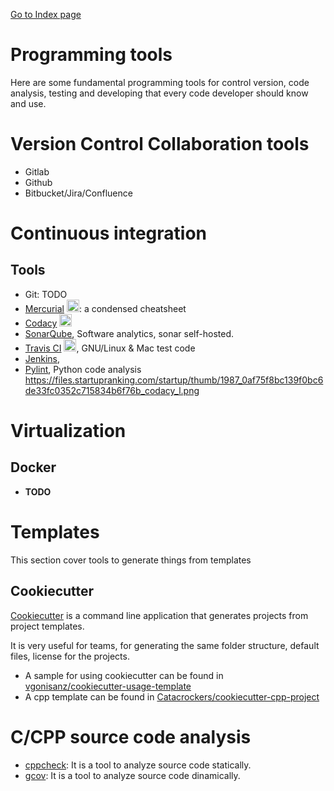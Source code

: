 [Go to Index page](https://github.com/Catacrockers/WikiTocha/blob/master/en/INDEX.md)

# Programming tools

Here are some fundamental programming tools for control version, code analysis, testing and developing that every code developer should know and use.

# Version Control Collaboration tools

* Gitlab
* Github
* Bitbucket/Jira/Confluence

# Continuous integration

## Tools

* Git: TODO
* [Mercurial](https://github.com/Catacrockers/WikiTocha/blob/master/en/programming_tools/mercurial.md) <img src="https://www.iconattitude.com/icons/open_icon_library/apps/png/256/mercurial.png" height=20/>: a condensed cheatsheet
* [Codacy](https://support.codacy.com/hc/en-us/articles/207278449-Getting-started-with-Codacy) <img src="https://seeklogo.com/images/C/codacy-logo-1A40ABD314-seeklogo.com.png" height=20/>
* [SonarQube](http://www.sonarqube.org/), Software analytics, sonar self-hosted.
* [Travis CI](https://docs.travis-ci.com/user/getting-started/)  <img src="https://travis-ci.com/images/logos/TravisCI-Mascot-pride.png" height=20/>, GNU/Linux & Mac test code
* [Jenkins](https://jenkins.io/),
* [Pylint](https://www.pylint.org/), Python code analysis
https://files.startupranking.com/startup/thumb/1987_0af75f8bc139f0bc6de33fc0352c715834b6f76b_codacy_l.png
# Virtualization

## Docker

* **TODO**

# Templates

This section cover tools to generate things from templates

## Cookiecutter

[Cookiecutter](https://github.com/audreyr/cookiecutter) is a command line application that generates projects from project templates.

It is very useful for teams, for generating the same folder structure, default files, license for the projects.

* A sample for using cookiecutter can be found in [vgonisanz/cookiecutter-usage-template](https://github.com/vgonisanz/cookiecutter-usage-template)
* A cpp template can be found in [Catacrockers/cookiecutter-cpp-project](https://github.com/Catacrockers/cookiecutter-cpp-project)

# C/CPP source code analysis

* [cppcheck](/programming_tools/cppcheck.md): It is a tool to analyze source code statically.
* [gcov](/programming_tools/gcov.md): It is a tool to analyze source code dinamically.
